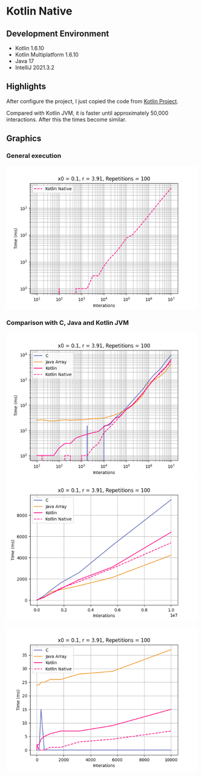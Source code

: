 # Kotlin Native

## Development Environment
  - Kotlin 1.6.10
  - Kotlin Multiplatform 1.6.10
  - Java 17
  - IntelliJ 2021.3.2

## Highlights
After configure the project, I just copied the code from [Kotlin Project](../kotlin-logistic-benchmark/).

Compared with Kotlin JVM, it is faster until approximately 50,000 interactions. 
After this the times become similar. 

## Graphics
### General execution
![](./assets/kotlin-native.png)
### Comparison with C, Java and Kotlin JVM
![](./assets/c_java_kotlin_kotlin-native_log.png)
![](./assets/c_java_kotlin_kotlin-native_linear.png)

![](./assets/c_java_kotlin_kotlin-native_linear_until_10,000.png)
